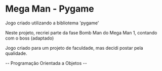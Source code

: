 # Mega Man - Pygame

Jogo criado utilizando a bibliotema 'pygame'

Neste projeto, recriei parte da fase Bomb Man do Mega Man 1, contando com o boss (adaptado)

Jogo criado para um projeto de faculdade, mas decidi postar pela qualidade.

-- Programação Orientada a Objetos --
